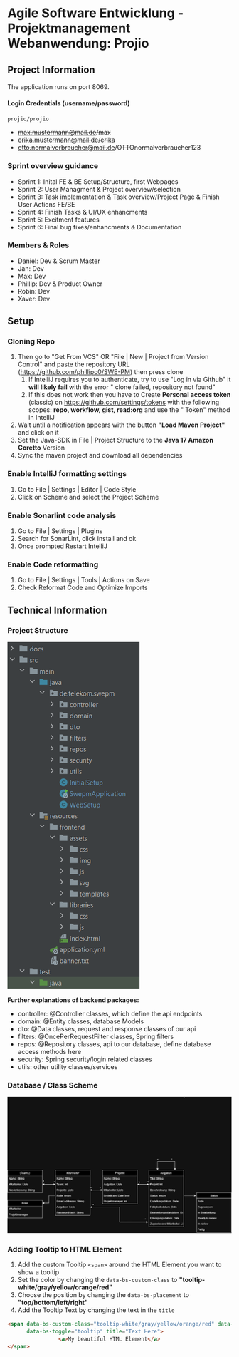# Agile Software Entwicklung - Projektmanagement Webanwendung: Projio

## Project Information

The application runs on port 8069.

#### Login Credentials (username/password)

    projio/projio

- ~~max.mustermann@mail.de/max~~
- ~~erika.mustermann@mail.de/erika~~
- ~~otto.normalverbraucher@mail.de/OTTOnormalverbraucher123~~

### Sprint overview guidance

- Sprint 1: Inital FE & BE Setup/Structure, first Webpages
- Sprint 2: User Managment & Project overview/selection
- Sprint 3: Task implementation & Task overview/Project Page & Finish User Actions FE/BE
- Sprint 4: Finish Tasks & UI/UX enhancments
- Sprint 5: Excitment features
- Sprint 6: Final bug fixes/enhancments & Documentation

### Members & Roles

- Daniel: Dev & Scrum Master
- Jan: Dev
- Max: Dev
- Phillip: Dev & Product Owner
- Robin: Dev
- Xaver: Dev

## Setup

### Cloning Repo

1. Then go to "Get From VCS" OR "File | New | Project from Version Control" and paste the repository
   URL (https://github.com/phillipc0/SWE-PM) then press clone
    1. If IntelliJ requires you to authenticate, try to use "Log in via Github" it **will likely fail** with the error "
       clone failed, repository not found"
    2. If this does not work then you have to Create **Personal access token** (classic)
       on https://github.com/settings/tokens with the following scopes: **repo, workflow, gist, read:org** and use the "
       Token" method in IntelliJ
2. Wait until a notification appears with the button **"Load Maven Project"** and click on it
3. Set the Java-SDK in File | Project Structure to the **Java 17 Amazon Coretto** Version
4. Sync the maven project and download all dependencies

### Enable IntelliJ formatting settings

1. Go to File | Settings | Editor | Code Style
2. Click on Scheme and select the Project Scheme

### Enable Sonarlint code analysis

1. Go to File | Settings | Plugins
2. Search for SonarLint, click install and ok
3. Once prompted Restart IntelliJ

### Enable Code reformatting

1. Go to File | Settings | Tools | Actions on Save
2. Check Reformat Code and Optimize Imports

## Technical Information

### Project Structure

![project_structure.png](docs/project_structure.png)

**Further explanations of backend packages:**

- controller: @Controller classes, which define the api endpoints
- domain: @Entity classes, database Models
- dto: @Data classes, request and response classes of our api
- filters: @OncePerRequestFilter classes, Spring filters
- repos: @Repository classes, api to our database, define database access methods here
- security: Spring security/login related classes
- utils: other utility classes/services

### Database / Class Scheme

![db_schema.png](docs/db_schema.png)

### Adding Tooltip to HTML Element

1. Add the custom Tooltip `<span>` around the HTML Element you want to show a tooltip
2. Set the color by changing the `data-bs-custom-class` to **"tooltip-white/gray/yellow/orange/red"**
3. Choose the position by changing the `data-bs-placement` to **"top/bottom/left/right"**
4. Add the Tooltip Text by changing the text in the `title`

```html
<span data-bs-custom-class="tooltip-white/gray/yellow/orange/red" data-bs-placement="top/bottom/left/right"
      data-bs-toggle="tooltip" title="Text Here">
                <a>My beautiful HTML Element</a>
</span>
```
